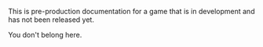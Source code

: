 This is pre-production documentation for a game that is in development and has not been released yet.

You don't belong here.
